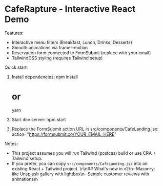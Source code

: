# CafeRapture - Interactive React Demo

Features:
- Interactive menu filters (Breakfast, Lunch, Drinks, Desserts)
- Smooth animations via framer-motion
- Reservation form connected to FormSubmit (replace with your email)
- TailwindCSS styling (requires Tailwind setup)

Quick start:
1. Install dependencies:
   npm install
   # or
   yarn

2. Start dev server:
   npm start

3. Replace the FormSubmit action URL in src/components/CafeLanding.jsx:
   action="https://formsubmit.co/YOUR_EMAIL_HERE"

Notes:
- This project assumes you will run Tailwind (postcss) build or use CRA + Tailwind setup.
- If you prefer, you can copy `src/components/CafeLanding.jsx` into an existing React + Tailwind project.
\n\n## What's new in v2\n- Masonry-like Unsplash gallery with lightbox\n- Sample customer reviews with animations\n